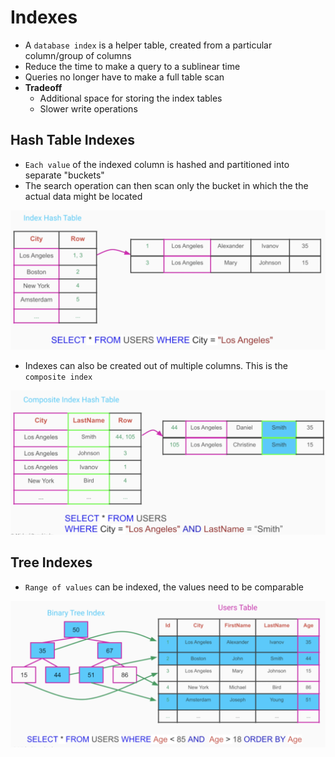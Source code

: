 # Indexes

- A `database index` is a helper table, created from a particular column/group of columns
- Reduce the time to make a query to a sublinear time
- Queries no longer have to make a full table scan
- **Tradeoff**
  - Additional space for storing the index tables
  - Slower write operations

## Hash Table Indexes

- `Each value` of the indexed column is hashed and partitioned into separate "buckets"
- The search operation can then scan only the bucket in which the the actual data might be located

![Index Hash Table](.images/index-hash-table.png)

- Indexes can also be created out of multiple columns. This is the `composite index`

![Index Hash Table Composite](.images/index-hash-table-composite.png)

## Tree Indexes

- `Range of values` can be indexed, the values need to be comparable

![Index Binary Tree](.images/index-binary-tree.png)
